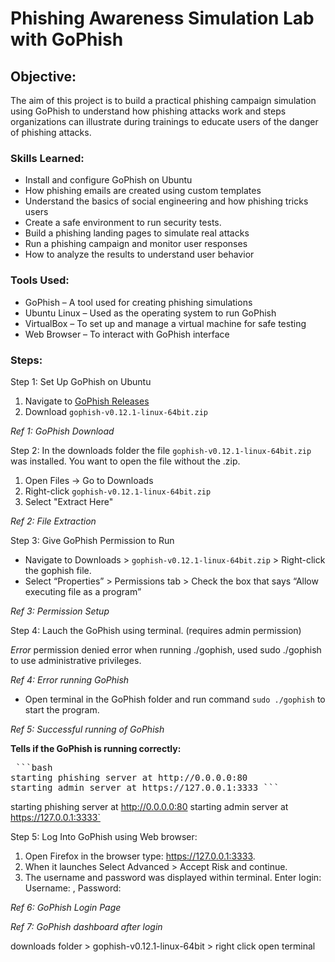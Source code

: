 # Phishing Awareness Simulation Lab with GoPhish

## Objective:
The aim of this project is to build a practical phishing campaign simulation using GoPhish to understand how phishing attacks work and steps organizations can illustrate during trainings to educate users of the danger of phishing attacks.

### Skills Learned:

- Install and configure GoPhish on Ubuntu
- How phishing emails are created using custom templates
- Understand the basics of social engineering and how phishing tricks users
- Create a safe environment to run security tests.
- Build a phishing landing pages to simulate real attacks
- Run a phishing campaign and monitor user responses
- How to analyze the results to understand user behavior

### Tools Used:
- GoPhish – A tool used for creating phishing simulations
- Ubuntu Linux – Used as the operating system to run GoPhish
- VirtualBox – To set up and manage a virtual machine for safe testing
- Web Browser – To interact with GoPhish interface

### Steps:
Step 1: Set Up GoPhish on Ubuntu

1. Navigate to [GoPhish Releases](https://github.com/gophish/gophish/releases)
2. Download `gophish-v0.12.1-linux-64bit.zip`

*Ref 1: GoPhish Download*



Step 2: In the downloads folder the file `gophish-v0.12.1-linux-64bit.zip`  was installed. You want to open the file without the .zip. 

1. Open Files → Go to Downloads
2. Right-click `gophish-v0.12.1-linux-64bit.zip`
3. Select "Extract Here"

*Ref 2: File Extraction*


Step 3: Give GoPhish Permission to Run

- Navigate to Downloads > `gophish-v0.12.1-linux-64bit.zip` > Right-click the gophish file.
- Select “Properties” > Permissions tab > Check the box that says “Allow executing file as a program”

*Ref 3: Permission Setup*


Step 4: Lauch the GoPhish using terminal. (requires admin permission)

*Error* permission denied error when running ./gophish, used sudo ./gophish to use administrative privileges.


*Ref 4: Error running GoPhish*


- Open terminal in the GoPhish folder and run command `sudo ./gophish` to start the program.

 *Ref 5: Successful running of GoPhish*



**Tells if the GoPhish is running correctly:**

<pre lang="markdown"> ```bash
starting phishing server at http://0.0.0.0:80
starting admin server at https://127.0.0.1:3333 ```</pre>



starting phishing server at http://0.0.0.0:80
starting admin server at https://127.0.0.1:3333`

Step 5: Log Into GoPhish using Web browser:

1. Open Firefox in the browser type:  https://127.0.0.1:3333.
2. When it launches Select Advanced > Accept Risk and continue.
3. The username and password was displayed within terminal.
     Enter login: Username:  , Password: 

*Ref 6: GoPhish Login Page*


*Ref 7: GoPhish dashboard after login*



downloads folder > gophish-v0.12.1-linux-64bit > right click open terminal





